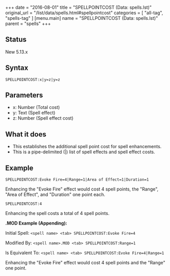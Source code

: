 +++
date = "2016-08-01"
title = "SPELLPOINTCOST (Data: spells.lst)"
original_url = "/list/data/spells.html#spellpointcost"
categories = [ "all-tag", "spells-tag" ]
[menu.main]
    name = "SPELLPOINTCOST (Data: spells.lst)"
    parent = "spells"
+++

## Status

New 5.13.x

## Syntax

`SPELLPOINTCOST:x|y=z|y=z`

## Parameters

-   x: Number (Total cost)
-   y: Text (Spell effect)
-   z: Number (Spell effect cost)



What it does
------------

-   This establishes the additional spell point cost for
    spell enhancements.
-   This is a pipe-delimited (|) list of spell effects and spell
    effect costs.

Example
-------

`SPELLPOINTCOST:Evoke Fire=4|Range=1|Area of Effect=1|Duration=1`

Enhancing the "Evoke Fire" effect would cost 4 spell points, the
"Range", "Area of Effect", and "Duration" one point each.

`SPELLPOINTCOST:4`

Enhancing the spell costs a total of 4 spell points.

**.MOD Example (Appending):**

Initial Spell: `<spell name> <tab> SPELLPOINTCOST:Evoke Fire=4`

Modified By: `<spell name>.MOD <tab> SPELLPOINTCOST:Range=1`

Is Equivalent To:
`<spell name> <tab> SPELLPOINTCOST:Evoke Fire=4|Range=1`

Enhancing the "Evoke Fire" effect would cost 4 spell points and the
"Range" one point.

